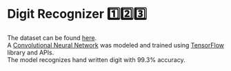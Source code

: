 # Digit Recognizer 1️⃣2️⃣3️⃣

The dataset can be found [here](https://www.kaggle.com/competitions/digit-recognizer).\
A [Convolutional Neural Network](https://en.wikipedia.org/wiki/Convolutional_neural_network) was modeled and trained using [TensorFlow](https://www.tensorflow.org) library and APIs.\
The model recognizes hand written digit with 99.3% accuracy.

